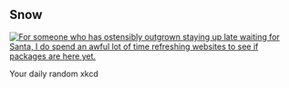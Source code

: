 ## Snow
[![For someone who has ostensibly outgrown staying up late waiting for Santa, I do spend an awful lot of time refreshing websites to see if packages are here yet.](https://imgs.xkcd.com/comics/snow.png)](https://xkcd.com/2866/ "For someone who has ostensibly outgrown staying up late waiting for Santa, I do spend an awful lot of time refreshing websites to see if packages are here yet.")

Your daily random xkcd
